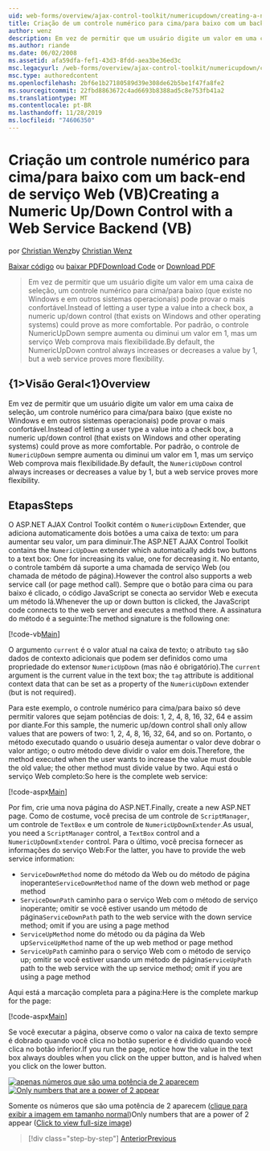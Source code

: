 ```yaml
---
uid: web-forms/overview/ajax-control-toolkit/numericupdown/creating-a-numeric-up-down-control-with-a-web-service-backend-vb
title: Criação de um controle numérico para cima/para baixo com um back-end do serviço Web (VB) | Microsoft Docs
author: wenz
description: Em vez de permitir que um usuário digite um valor em uma caixa de seleção, um controle numérico para cima/para baixo (que existe no Windows e em outros sistemas operacionais) poderia provar mais c...
ms.author: riande
ms.date: 06/02/2008
ms.assetid: afa59dfa-fef1-43d3-8fdd-aea3be36ed3c
msc.legacyurl: /web-forms/overview/ajax-control-toolkit/numericupdown/creating-a-numeric-up-down-control-with-a-web-service-backend-vb
msc.type: authoredcontent
ms.openlocfilehash: 2bf6e1b27180589d39e308de62b5be1f47fa8fe2
ms.sourcegitcommit: 22fbd8863672c4ad6693b8388ad5c8e753fb41a2
ms.translationtype: MT
ms.contentlocale: pt-BR
ms.lasthandoff: 11/28/2019
ms.locfileid: "74606350"
---
```

# <a name="creating-a-numeric-updown-control-with-a-web-service-backend-vb"></a><span data-ttu-id="d68cc-103">Criação um controle numérico para cima/para baixo com um back-end de serviço Web (VB)</span><span class="sxs-lookup"><span data-stu-id="d68cc-103">Creating a Numeric Up/Down Control with a Web Service Backend (VB)</span></span>

<span data-ttu-id="d68cc-104">por [Christian Wenz](https://github.com/wenz)</span><span class="sxs-lookup"><span data-stu-id="d68cc-104">by [Christian Wenz](https://github.com/wenz)</span></span>

<span data-ttu-id="d68cc-105">[Baixar código](https://download.microsoft.com/download/9/3/f/93f8daea-bebd-4821-833b-95205389c7d0/numericupdown1.vb.zip) ou [baixar PDF](https://download.microsoft.com/download/2/d/c/2dc10e34-6983-41d4-9c08-f78f5387d32b/numericupdown1VB.pdf)</span><span class="sxs-lookup"><span data-stu-id="d68cc-105">[Download Code](https://download.microsoft.com/download/9/3/f/93f8daea-bebd-4821-833b-95205389c7d0/numericupdown1.vb.zip) or [Download PDF](https://download.microsoft.com/download/2/d/c/2dc10e34-6983-41d4-9c08-f78f5387d32b/numericupdown1VB.pdf)</span></span>

> <span data-ttu-id="d68cc-106">Em vez de permitir que um usuário digite um valor em uma caixa de seleção, um controle numérico para cima/para baixo (que existe no Windows e em outros sistemas operacionais) pode provar o mais confortável.</span><span class="sxs-lookup"><span data-stu-id="d68cc-106">Instead of letting a user type a value into a check box, a numeric up/down control (that exists on Windows and other operating systems) could prove as more comfortable.</span></span> <span data-ttu-id="d68cc-107">Por padrão, o controle NumericUpDown sempre aumenta ou diminui um valor em 1, mas um serviço Web comprova mais flexibilidade.</span><span class="sxs-lookup"><span data-stu-id="d68cc-107">By default, the NumericUpDown control always increases or decreases a value by 1, but a web service proves more flexibility.</span></span>

## <a name="overview"></a><span data-ttu-id="d68cc-108">{1&gt;Visão Geral&lt;1}</span><span class="sxs-lookup"><span data-stu-id="d68cc-108">Overview</span></span>

<span data-ttu-id="d68cc-109">Em vez de permitir que um usuário digite um valor em uma caixa de seleção, um controle numérico para cima/para baixo (que existe no Windows e em outros sistemas operacionais) pode provar o mais confortável.</span><span class="sxs-lookup"><span data-stu-id="d68cc-109">Instead of letting a user type a value into a check box, a numeric up/down control (that exists on Windows and other operating systems) could prove as more comfortable.</span></span> <span data-ttu-id="d68cc-110">Por padrão, o controle de `NumericUpDown` sempre aumenta ou diminui um valor em 1, mas um serviço Web comprova mais flexibilidade.</span><span class="sxs-lookup"><span data-stu-id="d68cc-110">By default, the `NumericUpDown` control always increases or decreases a value by 1, but a web service proves more flexibility.</span></span>

## <a name="steps"></a><span data-ttu-id="d68cc-111">Etapas</span><span class="sxs-lookup"><span data-stu-id="d68cc-111">Steps</span></span>

<span data-ttu-id="d68cc-112">O ASP.NET AJAX Control Toolkit contém o `NumericUpDown` Extender, que adiciona automaticamente dois botões a uma caixa de texto: um para aumentar seu valor, um para diminuir.</span><span class="sxs-lookup"><span data-stu-id="d68cc-112">The ASP.NET AJAX Control Toolkit contains the `NumericUpDown` extender which automatically adds two buttons to a text box: One for increasing its value, one for decreasing it.</span></span> <span data-ttu-id="d68cc-113">No entanto, o controle também dá suporte a uma chamada de serviço Web (ou chamada de método de página).</span><span class="sxs-lookup"><span data-stu-id="d68cc-113">However the control also supports a web service call (or page method call).</span></span> <span data-ttu-id="d68cc-114">Sempre que o botão para cima ou para baixo é clicado, o código JavaScript se conecta ao servidor Web e executa um método lá.</span><span class="sxs-lookup"><span data-stu-id="d68cc-114">Whenever the up or down button is clicked, the JavaScript code connects to the web server and executes a method there.</span></span> <span data-ttu-id="d68cc-115">A assinatura do método é a seguinte:</span><span class="sxs-lookup"><span data-stu-id="d68cc-115">The method signature is the following one:</span></span>

[!code-vb[Main](creating-a-numeric-up-down-control-with-a-web-service-backend-vb/samples/sample1.vb)]

<span data-ttu-id="d68cc-116">O argumento `current` é o valor atual na caixa de texto; o atributo `tag` são dados de contexto adicionais que podem ser definidos como uma propriedade do extensor `NumericUpDown` (mas não é obrigatório).</span><span class="sxs-lookup"><span data-stu-id="d68cc-116">The `current` argument is the current value in the text box; the `tag` attribute is additional context data that can be set as a property of the `NumericUpDown` extender (but is not required).</span></span>

<span data-ttu-id="d68cc-117">Para este exemplo, o controle numérico para cima/para baixo só deve permitir valores que sejam potências de dois: 1, 2, 4, 8, 16, 32, 64 e assim por diante.</span><span class="sxs-lookup"><span data-stu-id="d68cc-117">For this sample, the numeric up/down control shall only allow values that are powers of two: 1, 2, 4, 8, 16, 32, 64, and so on.</span></span> <span data-ttu-id="d68cc-118">Portanto, o método executado quando o usuário deseja aumentar o valor deve dobrar o valor antigo; o outro método deve dividir o valor em dois.</span><span class="sxs-lookup"><span data-stu-id="d68cc-118">Therefore, the method executed when the user wants to increase the value must double the old value; the other method must divide value by two.</span></span> <span data-ttu-id="d68cc-119">Aqui está o serviço Web completo:</span><span class="sxs-lookup"><span data-stu-id="d68cc-119">So here is the complete web service:</span></span>

[!code-aspx[Main](creating-a-numeric-up-down-control-with-a-web-service-backend-vb/samples/sample2.aspx)]

<span data-ttu-id="d68cc-120">Por fim, crie uma nova página do ASP.NET.</span><span class="sxs-lookup"><span data-stu-id="d68cc-120">Finally, create a new ASP.NET page.</span></span> <span data-ttu-id="d68cc-121">Como de costume, você precisa de um controle de `ScriptManager`, um controle de `TextBox` e um controle de `NumericUpDownExtender`.</span><span class="sxs-lookup"><span data-stu-id="d68cc-121">As usual, you need a `ScriptManager` control, a `TextBox` control and a `NumericUpDownExtender` control.</span></span> <span data-ttu-id="d68cc-122">Para o último, você precisa fornecer as informações do serviço Web:</span><span class="sxs-lookup"><span data-stu-id="d68cc-122">For the latter, you have to provide the web service information:</span></span>

- <span data-ttu-id="d68cc-123">`ServiceDownMethod` nome do método da Web ou do método de página inoperante</span><span class="sxs-lookup"><span data-stu-id="d68cc-123">`ServiceDownMethod` name of the down web method or page method</span></span>
- <span data-ttu-id="d68cc-124">`ServiceDownPath` caminho para o serviço Web com o método de serviço inoperante; omitir se você estiver usando um método de página</span><span class="sxs-lookup"><span data-stu-id="d68cc-124">`ServiceDownPath` path to the web service with the down service method; omit if you are using a page method</span></span>
- <span data-ttu-id="d68cc-125">`ServiceUpMethod` nome do método ou da página da Web up</span><span class="sxs-lookup"><span data-stu-id="d68cc-125">`ServiceUpMethod` name of the up web method or page method</span></span>
- <span data-ttu-id="d68cc-126">`ServiceUpPath` caminho para o serviço Web com o método de serviço up; omitir se você estiver usando um método de página</span><span class="sxs-lookup"><span data-stu-id="d68cc-126">`ServiceUpPath` path to the web service with the up service method; omit if you are using a page method</span></span>

<span data-ttu-id="d68cc-127">Aqui está a marcação completa para a página:</span><span class="sxs-lookup"><span data-stu-id="d68cc-127">Here is the complete markup for the page:</span></span>

[!code-aspx[Main](creating-a-numeric-up-down-control-with-a-web-service-backend-vb/samples/sample3.aspx)]

<span data-ttu-id="d68cc-128">Se você executar a página, observe como o valor na caixa de texto sempre é dobrado quando você clica no botão superior e é dividido quando você clica no botão inferior.</span><span class="sxs-lookup"><span data-stu-id="d68cc-128">If you run the page, notice how the value in the text box always doubles when you click on the upper button, and is halved when you click on the lower button.</span></span>

<span data-ttu-id="d68cc-129">[![apenas números que são uma potência de 2 aparecem](creating-a-numeric-up-down-control-with-a-web-service-backend-vb/_static/image2.png)](creating-a-numeric-up-down-control-with-a-web-service-backend-vb/_static/image1.png)</span><span class="sxs-lookup"><span data-stu-id="d68cc-129">[![Only numbers that are a power of 2 appear](creating-a-numeric-up-down-control-with-a-web-service-backend-vb/_static/image2.png)](creating-a-numeric-up-down-control-with-a-web-service-backend-vb/_static/image1.png)</span></span>

<span data-ttu-id="d68cc-130">Somente os números que são uma potência de 2 aparecem ([clique para exibir a imagem em tamanho normal](creating-a-numeric-up-down-control-with-a-web-service-backend-vb/_static/image3.png))</span><span class="sxs-lookup"><span data-stu-id="d68cc-130">Only numbers that are a power of 2 appear ([Click to view full-size image](creating-a-numeric-up-down-control-with-a-web-service-backend-vb/_static/image3.png))</span></span>

> [!div class="step-by-step"]
> [<span data-ttu-id="d68cc-131">Anterior</span><span class="sxs-lookup"><span data-stu-id="d68cc-131">Previous</span></span>](creating-a-numeric-up-down-control-with-a-web-service-backend-cs.md)

